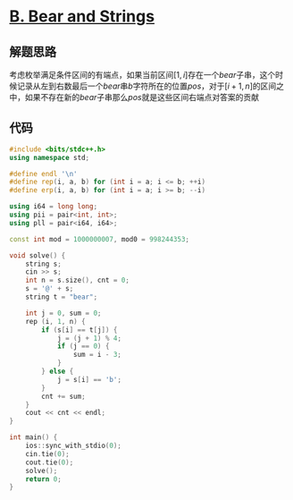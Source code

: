 # [B. Bear and Strings](https://codeforces.com/contest/385/problem/B)

## 解题思路

考虑枚举满足条件区间的有端点，如果当前区间$[1, i]$存在一个$bear$子串，这个时候记录从左到右数最后一个$bear$串$b$字符所在的位置$pos$，对于$[i + 1, n]$的区间之中，如果不存在新的$bear$子串那么$pos$就是这些区间右端点对答案的贡献

## 代码

```cpp
#include <bits/stdc++.h>
using namespace std;

#define endl '\n'
#define rep(i, a, b) for (int i = a; i <= b; ++i)
#define erp(i, a, b) for (int i = a; i >= b; --i)

using i64 = long long;
using pii = pair<int, int>;
using pll = pair<i64, i64>;

const int mod = 1000000007, mod0 = 998244353;

void solve() {
    string s;
    cin >> s;
    int n = s.size(), cnt = 0;
    s = '@' + s;
    string t = "bear";

    int j = 0, sum = 0;
    rep (i, 1, n) {
        if (s[i] == t[j]) {
            j = (j + 1) % 4;
            if (j == 0) {
                sum = i - 3;
            }
        } else {
            j = s[i] == 'b';
        }
        cnt += sum;
    }
    cout << cnt << endl;
}

int main() {
    ios::sync_with_stdio(0);
    cin.tie(0);
    cout.tie(0);
    solve();
    return 0;
}
```